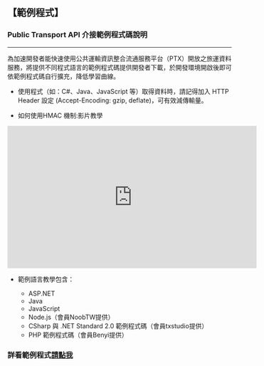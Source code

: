 ## 【範例程式】

### Public Transport API 介接範例程式碼說明

---

為加速開發者能快速使用公共運輸資訊整合流通服務平台（PTX）開放之旅運資料服務，將提供不同程式語言的範例程式碼提供開發者下載，於開發環境開啟後即可依範例程式碼自行擴充，降低學習曲線。


- 使用程式（如：C#、Java、JavaScript 等）取得資料時，請記得加入 HTTP Header 設定 (Accept-Encoding: gzip, deflate)，可有效減傳輸量。

- 如何使用HMAC 機制:影片教學

<center><iframe width="560" height="320" src="https://www.youtube.com/embed/hDTEJAxW0Rs" frameborder="0" gesture="media" allowfullscreen></iframe></center>



- 範例語言教學包含：

  + ASP.NET
  + Java
  + JavaScript
  + Node.js（會員NoobTW提供）
  + CSharp 與 .NET Standard 2.0 範例程式碼（會員txstudio提供）
  + PHP 範例程式碼（會員Benyi提供）

### 詳看範例程式[請點我](https://github.com/ptxmotc/Sample-code/blob/master/README.md)

